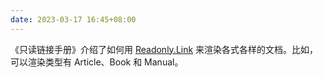 ```yaml
---
date: 2023-03-17 16:45+08:00
---
```


《只读链接手册》介绍了如何用 [Readonly.Link](https://readonly.link)
来渲染各式各样的文档。比如，可以渲染类型有 Article、Book 和 Manual。

<readonlylink href="https://readonly.link/contents/manual/zh.json" />
